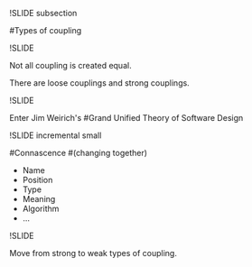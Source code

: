 !SLIDE subsection

#Types of coupling

!SLIDE

Not all coupling is created equal.

There are loose couplings and strong couplings.

!SLIDE

Enter Jim Weirich's
#Grand Unified Theory of Software Design

!SLIDE incremental small

#Connascence
#(changing together)

* Name
* Position
* Type
* Meaning
* Algorithm
* ...

!SLIDE

Move from strong to weak types of coupling.